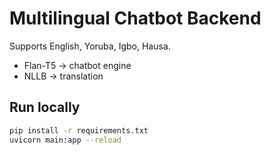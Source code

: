 # Multilingual Chatbot Backend

Supports English, Yoruba, Igbo, Hausa.
- Flan-T5 → chatbot engine
- NLLB → translation

## Run locally
```bash
pip install -r requirements.txt
uvicorn main:app --reload
